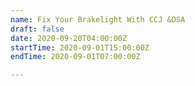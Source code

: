```yaml
---
name: Fix Your Brakelight With CCJ &DSA
draft: false
date: 2020-09-20T04:00:00Z
startTime: 2020-09-01T15:00:00Z
endTime: 2020-09-01T07:00:00Z

---
```

